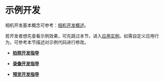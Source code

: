 # 示例开发<a name="ZH-CN_TOPIC_0000001054903130"></a>

相机开发基本概念可参考：[相机开发概述](../subsystems/相机开发概述.md)。

若开发者想先查看示例效果，可先跳过本节，进入[应用实例](应用实例-5.md)。如需自定义应用行为，可参考本节描述对示例代码进行修改。

-   **[拍照开发指导](拍照开发指导-3.md)**  

-   **[录像开发指导](录像开发指导-4.md)**  

-   **[预览开发指导](预览开发指导.md)**  


